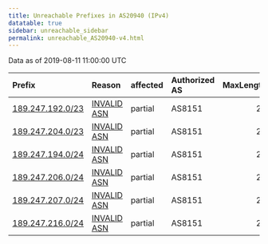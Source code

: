 ```yaml
---
title: Unreachable Prefixes in AS20940 (IPv4)
datatable: true
sidebar: unreachable_sidebar
permalink: unreachable_AS20940-v4.html
---
```


Data as of 2019-08-11 11:00:00 UTC


<div class="datatable-begin"></div>

| Prefix                                                     | Reason                                                                                                  | affected   | Authorized AS   |   MaxLength | Anchor                                         |   unreachable /24s |
|:-----------------------------------------------------------|:--------------------------------------------------------------------------------------------------------|:-----------|:----------------|------------:|:-----------------------------------------------|-------------------:|
| [189.247.192.0/23](https://stat.ripe.net/189.247.192.0/23) | [INVALID ASN](https://rpki-validator.ripe.net/announcement-preview?asn=AS20940&prefix=189.247.192.0/23) | partial    | AS8151          |          24 | [LACNIC](unreachable_LACNIC_RPKI_Root-v4.html) |                  2 |
| [189.247.204.0/23](https://stat.ripe.net/189.247.204.0/23) | [INVALID ASN](https://rpki-validator.ripe.net/announcement-preview?asn=AS20940&prefix=189.247.204.0/23) | partial    | AS8151          |          24 | [LACNIC](unreachable_LACNIC_RPKI_Root-v4.html) |                  2 |
| [189.247.194.0/24](https://stat.ripe.net/189.247.194.0/24) | [INVALID ASN](https://rpki-validator.ripe.net/announcement-preview?asn=AS20940&prefix=189.247.194.0/24) | partial    | AS8151          |          24 | [LACNIC](unreachable_LACNIC_RPKI_Root-v4.html) |                  1 |
| [189.247.206.0/24](https://stat.ripe.net/189.247.206.0/24) | [INVALID ASN](https://rpki-validator.ripe.net/announcement-preview?asn=AS20940&prefix=189.247.206.0/24) | partial    | AS8151          |          24 | [LACNIC](unreachable_LACNIC_RPKI_Root-v4.html) |                  1 |
| [189.247.207.0/24](https://stat.ripe.net/189.247.207.0/24) | [INVALID ASN](https://rpki-validator.ripe.net/announcement-preview?asn=AS20940&prefix=189.247.207.0/24) | partial    | AS8151          |          24 | [LACNIC](unreachable_LACNIC_RPKI_Root-v4.html) |                  1 |
| [189.247.216.0/24](https://stat.ripe.net/189.247.216.0/24) | [INVALID ASN](https://rpki-validator.ripe.net/announcement-preview?asn=AS20940&prefix=189.247.216.0/24) | partial    | AS8151          |          24 | [LACNIC](unreachable_LACNIC_RPKI_Root-v4.html) |                  1 |

<div class="datatable-end"></div>